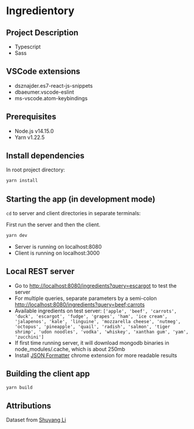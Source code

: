# Ingredientory

## Project Description

- Typescript
- Sass

## VSCode extensions

- dsznajder.es7-react-js-snippets
- dbaeumer.vscode-eslint
- ms-vscode.atom-keybindings

## Prerequisites

- Node.js v14.15.0 
- Yarn v1.22.5

## Install dependencies

In root project directory:

```sh
yarn install
```

## Starting the app (in development mode)

`cd` to server and client directories in separate terminals:

First run the server and then the client.

```sh
yarn dev
```

- Server is running on localhost:8080
- Client is running on localhost:3000


## Local REST server
- Go to <http://localhost:8080/ingredients?query=escargot> to test the server
- For multiple queries, separate parameters by a semi-colon <http://localhost:8080/ingredients?query=beef;carrots>
- Available ingredients on test server: 
`['apple', 'beef', 'carrots', 'duck', 'escargot', 'fudge', 'grapes', 'ham', 'ice cream', 'jalapenos', 'kale', 'linguine', 'mozzarella cheese', 'nutmeg', 'octopus', 'pineapple', 'quail', 'radish', 'salmon', 'tiger shrimp', 'udon noodles', 'vodka', 'whiskey', 'xanthan gum', 'yam', 'zucchini']`
- If first time running server, it will download mongodb binaries in node_modules/.cache, which is about 250mb
- Install [JSON Formatter](https://chrome.google.com/webstore/detail/json-formatter/bcjindcccaagfpapjjmafapmmgkkhgoa) chrome extension for more readable results

## Building the client app

```sh
yarn build
```

## Attributions

Dataset from [Shuyang Li](https://www.kaggle.com/shuyangli94/food-com-recipes-and-user-interactions)